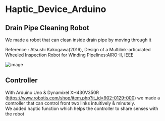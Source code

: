 # Haptic_Device_Arduino

## Drain Pipe Cleaning Robot

We made a robot that can clean inside drain pipe by moving through it

Reference : Atsushi Kakogawa(2016), Design of a Multilink-articulated Wheeled Inspection Robot for Winding Pipelines:AIRO-Ⅱ, IEEE

![image](https://user-images.githubusercontent.com/86711384/185090482-feae1dd0-aaf1-4dd9-bba4-3ca795b865d5.png)

## Controller
With Arduino Uno & Dynamixel XH430V350R (https://www.robotis.com/shop/item.php?it_id=902-0129-000)
we made a controller that can control front two links intuitively & minutely.   
We added haptic function which helps the controller to share senses with the robot
